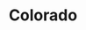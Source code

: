 ---
title: "Colorado"
hashtag: "colorado"
borders:
  - Arizona
  - Kansas
  - Nebraska
  - New Mexico
  - Oklahoma
  - Utah
  - Wyoming
tags:
  - State
  - United States
---